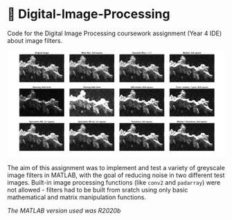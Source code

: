 # 📸 Digital-Image-Processing
Code for the Digital Image Processing coursework assignment (Year 4 IDE) about image filters.

![](https://github.com/Finin-Quincey/Digital-Image-Processing/blob/main/outputs/nzjers1_comparison.png)

The aim of this assignment was to implement and test a variety of greyscale image filters in MATLAB, with the goal of reducing noise in two different test images. Built-in image processing functions (like `conv2` and `padarray`) were not allowed - filters had to be built from sratch using only basic mathematical and matrix manipulation functions.

_The MATLAB version used was R2020b_
